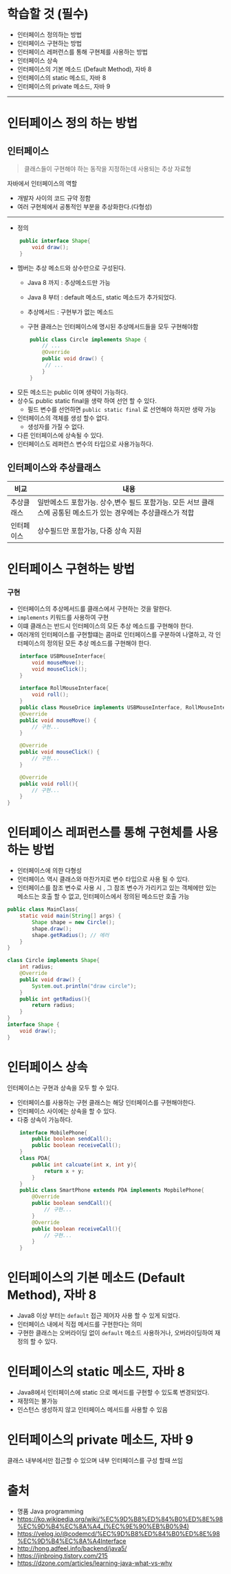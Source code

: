 # 학습할 것 (필수)
- 인터페이스 정의하는 방법
- 인터페이스 구현하는 방법
- 인터페이스 레퍼런스를 통해 구현체를 사용하는 방법
- 인터페이스 상속
- 인터페이스의 기본 메소드 (Default Method), 자바 8
- 인터페이스의 static 메소드, 자바 8
- 인터페이스의 private 메소드, 자바 9
---

# 인터페이스 정의 하는 방법
## 인터페이스
> 클래스들이 구현해야 하는 동작을 지정하는데 사용되는 추상 자료형

자바에서 인터페이스의 역할
- 개발자 사이의 코드 규약 정함
- 여러 구현체에서 공통적인 부분을 추상화한다.(다형성)
---
- 정의
```java
    public interface Shape{
        void draw();
    }
```

- 멤버는 추상 메소드와 상수만으로 구성된다.
    - Java 8 까지 : 추상메소드만 가능
    - Java 8 부터 : default 메소드, static 메소드가 추가되었다.
    - 추상메서드 : 구현부가 없는 메소드    

    - 구현 클래스는 인터페이스에 명시된 추상메서드들을 모두 구현해야함
    ```java
        public class Circle implements Shape {
            // ...
            @Override
            public void draw() {
             // ...
            }
        }
    ```
- 모든 메소드는 public 이며 생략이 가능하다.
- 상수도 public static final을 생략 하여 선언 할 수 있다.
    - 필드 변수를 선언하면 `public static final` 로 선언해야 하지만 생략 가능
- 인터페이스의 객체를 생성 할수 없다.
    - 생성자를 가질 수 없다.
- 다른 인터페이스에 상속될 수 있다.
- 인터페이스도 레퍼런스 변수의 타입으로 사용가능하다.

## 인터페이스와 추상클래스
|비교 |내용 |
|----|----|
|추상클래스|일반메소드 포함가능. 상수,변수 필드 포함가능. 모든 서브 클래스에 공통된 메소드가 있는 경우에는 추상클래스가 적합
|인터페이스|상수필드만 포함가능, 다중 상속 지원|



# 인터페이스 구현하는 방법
### 구현
- 인터페이스의 추상메서드를 클래스에서 구현하는 것을 말한다.
- `implements` 키워드를 사용하여 구현
- 이떄 클래스는 반드시 인터페이스의 모든 추상 메소드를 구현해야 한다. 
- 여러개의 인터페이스를 구현할떄는 콤마로 인터페이스를 구분하여 나열하고, 각 인터페이스의 정의된 모든 추상 메소드를 구현해야 한다.
```java
    interface USBMouseInterface{
        void mouseMove();
        void mouseClick();
    }
    
    interface RollMouseInterface{
        void roll();
    }
    public class MouseDrice implements USBMouseInterface, RollMouseInterface{
    @Override
    public void mouseMove() {
        // 구현...
    }

    @Override
    public void mouseClick() {
        // 구현...
    }

    @Override
    public void roll(){
        // 구현...
    }
}
```


# 인터페이스 레퍼런스를 통해 구현체를 사용하는 방법
- 인터페이스에 의한 다형성
- 인터페이스 역시 클래스와 마찬가지로 변수 타입으로 사용 될 수 있다.
- 인터페이스를 참조 변수로 사용 시 , 그 참조 변수가 가리키고 있는 객체에만 있는 메소드는 호출 할 수 없고, 인터페이스에서 정의된 메소드만 호출 가능
```java
public class MainClass{
    static void main(String[] args) {
        Shape shape = new Circle();
        shape.draw();
        shape.getRadius(); // 에러 
    }
}

class Circle implements Shape{
    int radius;
    @Override
    public void draw() {
        System.out.println("draw circle");
    }
    public int getRadius(){
        return radius;
    }
}
interface Shape {
    void draw();
}
```


# 인터페이스 상속
인터페이스는 구현과 상속을 모두 할 수 있다.
- 인터페이스를 사용하는 구현 클래스는 해당 인터페이스를 구현해야한다.
- 인터페이스 사이에는 상속을 할 수 있다.
- 다중 상속이 가능하다.
```java
    interface MobilePhone{
        public boolean sendCall();
        public boolean receiveCall();
    }
    class PDA{
        public int calcuate(int x, int y){
            return x + y;
        }
    }
    public class SmartPhone extends PDA implements MopbilePhone{
        @Override
        public boolean sendCall(){
            // 구현...
        }
        @Override
        public boolean receiveCall(){
            // 구현...
        }
    }
```

# 인터페이스의 기본 메소드 (Default Method), 자바 8
- Java8 이상 부터는 `default` 접근 제어자 사용 할 수 있게 되었다.
- 인터페이스 내에서 직접 메서드를 구현한다는 의미
- 구현한 클래스는 오버라이딩 없이 `default` 메소드 사용하거나, 오버라이딩하여 재정의 할 수 있다.


# 인터페이스의 static 메소드, 자바 8
- Java8에서 인터페이스에 static 으로 메서드를 구현할 수 있도록 변경되었다.
- 재정의는 불가능
- 인스턴스 생성하지 않고 인터페이스 메서드를 사용할 수 있음

# 인터페이스의 private 메소드, 자바 9
클래스 내부에서만 접근할 수 있으며 내부 인터페이스를 구성 할때 쓰임


# 출처
- 명품 Java programming
- https://ko.wikipedia.org/wiki/%EC%9D%B8%ED%84%B0%ED%8E%98%EC%9D%B4%EC%8A%A4_(%EC%9E%90%EB%B0%94)
- https://velog.io/@codemcd/%EC%9D%B8%ED%84%B0%ED%8E%98%EC%9D%B4%EC%8A%A4Interface
- http://hong.adfeel.info/backend/java5/
- https://jinbroing.tistory.com/215
- https://dzone.com/articles/learning-java-what-vs-why
